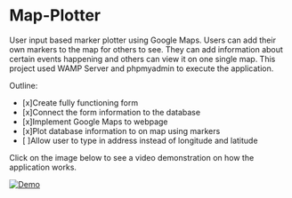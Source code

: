 # Map-Plotter
User input based marker plotter using Google Maps. 
Users can add their own markers to the map for others to see. 
They can add information about certain events happening and others can view it on one single map. 
This project used WAMP Server and phpmyadmin to execute the application. 




Outline:
- [x]Create fully functioning form
- [x]Connect the form information to the database
- [x]Implement Google Maps to webpage
- [x]Plot database information to on map using markers
- [ ]Allow user to type in address instead of longitude and latitude

Click on the image below to see a video demonstration on how the application works. 

[![Demo](https://i.imgur.com/0wrOVXm.png)](https://youtu.be/073-Q1ZL7X8)

